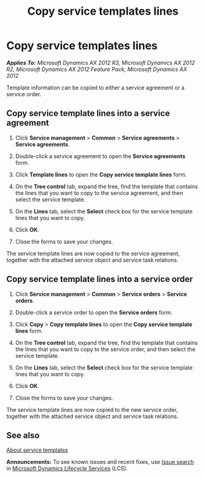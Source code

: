 ﻿---
title: Copy service templates lines
TOCTitle: Copy service templates lines
ms:assetid: ce6e1bfa-61d2-4427-bfab-5b9dfc2e0786
ms:mtpsurl: https://technet.microsoft.com/en-us/library/Aa572698(v=AX.60)
ms:contentKeyID: 36059469
ms.date: 04/18/2014
mtps_version: v=AX.60
---

# Copy service templates lines 


_**Applies To:** Microsoft Dynamics AX 2012 R3, Microsoft Dynamics AX 2012 R2, Microsoft Dynamics AX 2012 Feature Pack, Microsoft Dynamics AX 2012_

Template information can be copied to either a service agreement or a service order.

## Copy service template lines into a service agreement

1.  Click **Service management** \> **Common** \> **Service agreements** \> **Service agreements**.

2.  Double-click a service agreement to open the **Service agreements** form.

3.  Click **Template lines** to open the **Copy service template lines** form.

4.  On the **Tree control** tab, expand the tree, find the template that contains the lines that you want to copy to the service agreement, and then select the service template.

5.  On the **Lines** tab, select the **Select** check box for the service template lines that you want to copy.

6.  Click **OK**.

7.  Close the forms to save your changes.

The service template lines are now copied to the service agreement, together with the attached service object and service task relations.

## Copy service template lines into a service order

1.  Click **Service management** \> **Common** \> **Service orders** \> **Service orders**.

2.  Double-click a service order to open the **Service orders** form.

3.  Click **Copy** \> **Copy template lines** to open the **Copy service template lines** form.

4.  On the **Tree control** tab, expand the tree, find the template that contains the lines that you want to copy to the service order, and then select the service template.

5.  On the **Lines** tab, select the **Select** check box for the service template lines that you want to copy.

6.  Click **OK**.

7.  Close the forms to save your changes.

The service template lines are now copied to the new service order, together with the attached service object and service task relations.

## See also

[About service templates](about-service-templates.md)

  
**Announcements:** To see known issues and recent fixes, use [Issue search](http://go.microsoft.com/fwlink/?linkid=389258) in [Microsoft Dynamics Lifecycle Services](http://go.microsoft.com/fwlink/?linkid=306505) (LCS).

